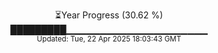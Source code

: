 <p align="center">
⏳Year Progress (30.62 %)<br>
█████████▁▁▁▁▁▁▁▁▁▁▁▁▁▁▁▁▁▁▁▁▁ <br>
<sub>Updated: Tue, 22 Apr 2025 18:03:43 GMT</sub>
</p>

